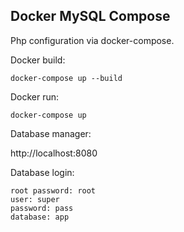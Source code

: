 ## Docker MySQL Compose

Php configuration via docker-compose.

Docker build:
```
docker-compose up --build
```

Docker run:

```
docker-compose up
```

Database manager:

http://localhost:8080

Database login:

```
root password: root
user: super
password: pass
database: app
```
